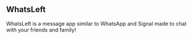 ## WhatsLeft
WhatsLeft is a message app similar to WhatsApp and Signal made to chat with your friends and family!
